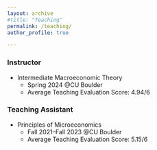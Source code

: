 ```yaml
---
layout: archive
#title: "Teaching"
permalink: /teaching/
author_profile: true

---
```




### Instructor
* Intermediate Macroeconomic Theory
  * Spring 2024 @CU Boulder
  * Average Teaching Evaluation Score: 4.94/6

### Teaching Assistant
* Principles of Microeconomics
  * Fall 2021–Fall 2023 @CU Boulder
  * Average Teaching Evaluation Score: 5.15/6

